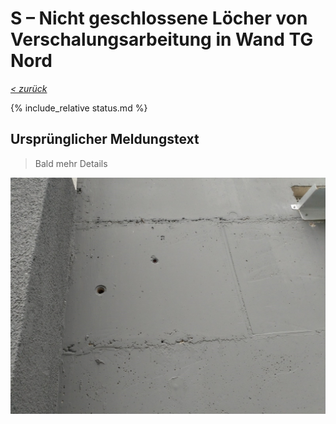 # S &ndash; Nicht geschlossene Löcher von Verschalungsarbeitung in Wand TG Nord

_[&lt; zurück](../../index.md)_

{% include_relative status.md %}

## Ursprünglicher Meldungstext

> Bald mehr Details

![](Meldung.jpg)